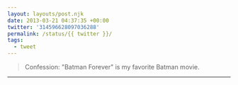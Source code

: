 ```yaml
---
layout: layouts/post.njk
date: 2013-03-21 04:37:35 +00:00
twitter: '314596628097036288'
permalink: /status/{{ twitter }}/
tags: 
  - tweet
---
```


> Confession: "Batman Forever" is my favorite Batman movie.

---
